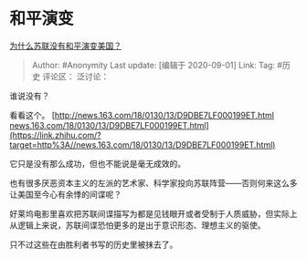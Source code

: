# 和平演变
[为什么苏联没有和平演变美国？](https://www.zhihu.com/question/417543836/answer/1447306387)

> Author: #Anonymity
> Last update: [编辑于 2020-09-01]
> Link:
> Tag: #历史
> 评论区：
> 泛讨论：

谁说没有？

看看这个。
[http://news.163.com/18/0130/13/D9DBE7LF000199ET.html​news.163.com/18/0130/13/D9DBE7LF000199ET.html](https://link.zhihu.com/?target=http%3A//news.163.com/18/0130/13/D9DBE7LF000199ET.html)

它只是没有那么成功，但也不能说是毫无成效的。

也有很多厌恶资本主义的左派的艺术家、科学家投向苏联阵营——否则何来这么多让美国至今心有余悸的间谍呢？

好莱坞电影里喜欢把苏联间谍描写为都是见钱眼开或者受制于人质威胁，但实际上从逻辑上来说，苏联间谍恐怕更多的是出于意识形态、理想主义的驱使。

只不过这些在由胜利者书写的历史里被抹去了。
